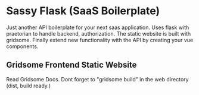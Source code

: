 # Sassy Flask (SaaS Boilerplate)
Just another API boilerplate for your next saas application. Uses flask with praetorian to handle backend, authorization. The static website is built with gridsome. Finally extend new functionality with the API by creating your vue components. 

## Gridsome Frontend Static Website
Read Gridsome Docs.
Dont forget to "gridsome build" in the web directory (dist, build ready.)